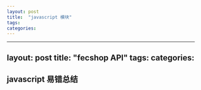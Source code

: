 ```yaml
---
layout: post
title:  "javascript 模块"
tags:
categories:
---
```


---
layout: post
title:  "fecshop API"
tags:
categories:
---

## javascript 易错总结

```javascript

```
